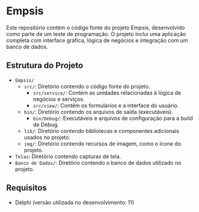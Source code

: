 # Empsis

Este repositório contém o código fonte do projeto Empsis, desenvolvido como parte de um teste de programação. O projeto inclui uma aplicação completa com interface gráfica, lógica de negócios e integração com um banco de dados.

## Estrutura do Projeto
- `Empsis/`
  - `src/`: Diretório contendo o código fonte do projeto.
    - `src/service/`: Contém as unidades relacionadas à lógica de negócios e serviços.
    - `src/view/`: Contém os formulários e a interface do usuário.
  - `bin/`: Diretório contendo os arquivos de saída (executáveis).
    - `bin/Debug/`: Executáveis e arquivos de configuração para a build de Debug.
  - `lib/`: Diretório contendo bibliotecas e componentes adicionais usados no projeto.
  - `img/`: Diretório contendo recursos de imagem, como o ícone do projeto.
- `Telas`: Diretório contendo capturas de tela.  
- `Banco de Dados/`: Diretório contendo o banco de dados utilizado no projeto.

## Requisitos

- Delphi (versão utilizada no desenvolvimento: 11)

